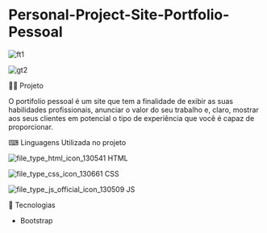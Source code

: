 # Personal-Project-Site-Portfolio-Pessoal


![ft1](https://user-images.githubusercontent.com/69303138/113502681-30703580-9504-11eb-9900-c118f4b1061c.png)

![gt2](https://user-images.githubusercontent.com/69303138/113502706-5a295c80-9504-11eb-85e8-37d09360cd03.png)



👨‍💻 Projeto

O portifolio pessoal é um site que tem a finalidade de exibir as suas habilidades profissionais, anunciar o valor do seu trabalho e, claro, mostrar aos seus clientes em potencial o tipo de experiência que você é capaz de proporcionar.


⌨ Linguagens Utilizada no projeto

 ![file_type_html_icon_130541](https://user-images.githubusercontent.com/69303138/113502725-7f1dcf80-9504-11eb-9e43-2e8955d6933d.png)  HTML

 ![file_type_css_icon_130661](https://user-images.githubusercontent.com/69303138/113502736-9bba0780-9504-11eb-8021-e8d7aad8656c.png)  CSS

 ![file_type_js_official_icon_130509](https://user-images.githubusercontent.com/69303138/113502794-d885fe80-9504-11eb-8bd6-8dddf833fc43.png)  JS

🚀 Tecnologias

* Bootstrap





